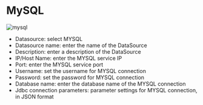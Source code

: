 # MySQL

![mysql](/img/new_ui/dev/datasource/mysql.png)

- Datasource: select MYSQL
- Datasource name: enter the name of the DataSource
- Description: enter a description of the DataSource
- IP/Host Name: enter the MYSQL service IP
- Port: enter the MYSQL service port
- Username: set the username for MYSQL connection
- Password: set the password for MYSQL connection
- Database name: enter the database name of the MYSQL connection
- Jdbc connection parameters: parameter settings for MYSQL connection, in JSON format


